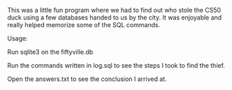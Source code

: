 This was a little fun program where we had to find out who stole the CS50 duck using a few databases handed to us by the city. It was enjoyable and really helped memorize some of the SQL commands.

Usage:

Run sqlite3 on the fiftyville.db

Run the commands written in log.sql to see the steps I took to find the thief.

Open the answers.txt to see the conclusion I arrived at.